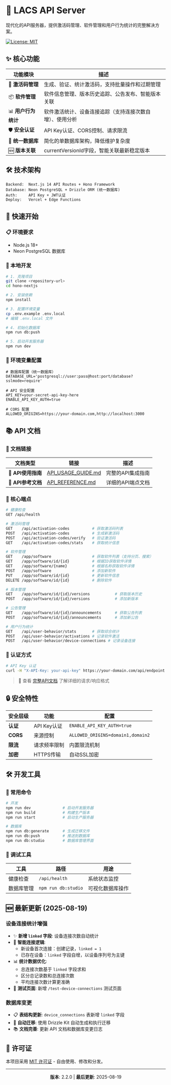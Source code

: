 # 🚀 LACS API Server

现代化的API服务器，提供激活码管理、软件管理和用户行为统计的完整解决方案。

[![License: MIT](https://img.shields.io/badge/License-MIT-yellow.svg)](https://opensource.org/licenses/MIT)

## ✨ 核心功能

| 功能模块 | 描述 |
|---------|------|
| 🔑 **激活码管理** | 生成、验证、统计激活码，支持批量操作和过期管理 |
| 📦 **软件管理** | 软件信息管理、版本历史追踪、公告发布、智能版本关联 |
| 📊 **用户行为统计** | 软件激活统计、设备连接追踪（支持连接次数自增）、使用分析 |
| 🛡️ **安全认证** | API Key认证、CORS控制、请求限流 |
| 💾 **统一数据库** | 简化的单数据库架构，降低维护复杂度 |
| 🆕 **版本关联** | currentVersionId字段，智能关联最新稳定版本 |

## 🛠️ 技术架构

```
Backend:  Next.js 14 API Routes + Hono Framework
Database: Neon PostgreSQL + Drizzle ORM (统一数据库)
Auth:     API Key + JWT认证
Deploy:   Vercel + Edge Functions
```

## 🚀 快速开始

### 📋 环境要求

- Node.js 18+
- Neon PostgreSQL 数据库

### 🔧 本地开发

```bash
# 1. 克隆项目
git clone <repository-url>
cd hono-nextjs

# 2. 安装依赖
npm install

# 3. 配置环境变量
cp .env.example .env.local
# 编辑 .env.local 文件

# 4. 初始化数据库
npm run db:push

# 5. 启动开发服务器
npm run dev
```

### 🔐 环境变量配置

```env
# 数据库配置（统一数据库）
DATABASE_URL='postgresql://user:pass@host:port/database?sslmode=require'

# API 安全配置
API_KEY=your-secret-api-key-here
ENABLE_API_KEY_AUTH=true

# CORS 配置
ALLOWED_ORIGINS=https://your-domain.com,http://localhost:3000
```

## 📚 API 文档

### 🔗 文档链接

| 文档类型 | 链接 | 描述 |
|---------|------|------|
| 🚀 **API使用指南** | [API_USAGE_GUIDE.md](./docs/API_USAGE_GUIDE.md) | 完整的API集成指南 |
| 📖 **API参考文档** | [API_REFERENCE.md](./docs/API_REFERENCE.md) | 详细的API端点文档 |

### 🚀 核心端点

```bash
# 健康检查
GET /api/health

# 激活码管理
GET    /api/activation-codes          # 获取激活码列表
POST   /api/activation-codes          # 生成新激活码
POST   /api/activation-codes/verify   # 验证激活码
GET    /api/activation-codes/stats    # 获取统计信息

# 软件管理
GET    /app/software                  # 获取软件列表（支持分页、搜索）
GET    /app/software/id/{id}          # 根据ID获取软件详情
GET    /app/software/{name}           # 根据名称获取软件详情
POST   /app/software                  # 添加新软件
PUT    /app/software/id/{id}          # 更新软件信息
DELETE /app/software/id/{id}          # 删除软件

# 版本管理
GET    /app/software/id/{id}/versions           # 获取版本历史
POST   /app/software/id/{id}/versions           # 添加新版本

# 公告管理
GET    /app/software/id/{id}/announcements      # 获取公告列表
POST   /app/software/id/{id}/announcements      # 添加新公告

# 用户行为统计
GET    /api/user-behavior/stats       # 获取综合统计
POST   /api/user-behavior/activations # 记录软件激活
POST   /api/user-behavior/device-connections # 记录设备连接
```

### 🔐 认证方式

```bash
# API Key 认证
curl -H "X-API-Key: your-api-key" https://your-domain.com/api/endpoint
```

> 📖 查看 [完整API文档](./docs/API_REFERENCE.md) 了解详细的请求/响应格式

## 🔒 安全特性

| 安全层级 | 功能 | 配置 |
|---------|------|------|
| **认证** | API Key认证 | `ENABLE_API_KEY_AUTH=true` |
| **CORS** | 来源控制 | `ALLOWED_ORIGINS=domain1,domain2` |
| **限流** | 请求频率限制 | 内置限流机制 |
| **加密** | HTTPS传输 | 自动SSL加密 |

## 🛠️ 开发工具

### 📝 常用命令

```bash
# 开发
npm run dev              # 启动开发服务器
npm run build            # 构建生产版本
npm run start            # 启动生产服务器

# 数据库
npm run db:generate      # 生成迁移文件
npm run db:push          # 推送到数据库
npm run db:studio        # 数据库管理界面
```

### 🧪 调试工具

| 工具 | 路径 | 用途 |
|------|------|------|
| 健康检查 | `/api/health` | 系统状态监控 |
| 数据库管理 | `npm run db:studio` | 可视化数据库操作 |

## 🆕 最新更新 (2025-08-19)

### 设备连接统计增强
- ✨ **新增 `linked` 字段**: 设备连接次数自动统计
- 🔄 **智能连接逻辑**:
  - 新设备首次连接：创建记录，`linked = 1`
  - 已存在设备：`linked` 字段自增，以设备序列号为主键
- 📊 **统计数据优化**:
  - 总连接次数基于 `linked` 字段求和
  - 区分总记录数和总连接次数
  - 平均连接次数计算更准确
- 🧪 **测试页面**: 新增 `/test-device-connections` 测试页面

### 数据库变更
- 📋 **表结构更新**: `device_connections` 表新增 `linked` 字段
- 🔄 **自动迁移**: 使用 Drizzle Kit 自动生成和执行迁移
- 📚 **文档完善**: 更新 API 文档和数据库变更日志

## 📄 许可证

本项目采用 [MIT 许可证](LICENSE) - 自由使用、修改和分发。

---

<div align="center">

**版本**: 2.2.0 | **最后更新**: 2025-08-19

</div>
